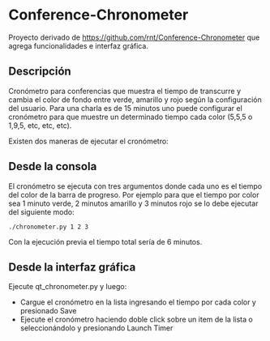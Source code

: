 Conference-Chronometer
======================

Proyecto derivado de https://github.com/rnt/Conference-Chronometer que agrega funcionalidades e interfaz gráfica.

Descripción
-----------

Cronómetro para conferencias que muestra el tiempo de transcurre y cambia el color de fondo entre verde, amarillo y rojo según la configuración del usuario. Para una charla es de 15 minutos uno puede configurar el cronómetro para que muestre un determinado tiempo cada color (5,5,5 o 1,9,5, etc, etc, etc).


Existen dos maneras de ejecutar el cronómetro:

Desde la consola
----------------

El cronómetro se ejecuta con tres argumentos donde cada uno es el tiempo del color de la barra de progreso. Por ejemplo para que el tiempo por color sea 1 minuto verde, 2 minutos amarillo y 3 minutos rojo se lo debe ejecutar del siguiente modo:

    ./chronometer.py 1 2 3

Con la ejecución previa el tiempo total sería de 6 minutos.

Desde la interfaz gráfica
-------------------------

Ejecute qt_chronometer.py y luego:

* Cargue el cronómetro en la lista ingresando el tiempo por cada color y presionado Save
* Ejecute el cronómetro haciendo doble click sobre un item de la lista o seleccionándolo y presionando Launch Timer
